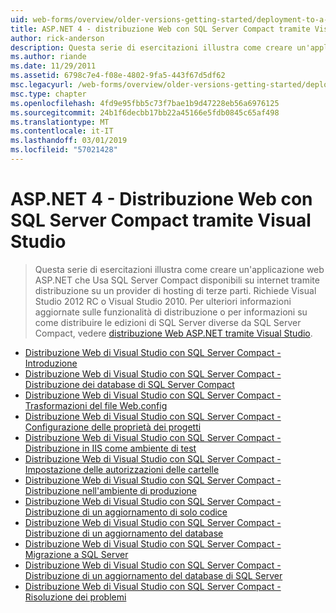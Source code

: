 ```yaml
---
uid: web-forms/overview/older-versions-getting-started/deployment-to-a-hosting-provider/index
title: ASP.NET 4 - distribuzione Web con SQL Server Compact tramite Visual Studio | Microsoft Docs
author: rick-anderson
description: Questa serie di esercitazioni illustra come creare un'applicazione web ASP.NET che Usa SQL Server Compact disponibili su internet tramite distribuzione su un h di terze parti...
ms.author: riande
ms.date: 11/29/2011
ms.assetid: 6798c7e4-f08e-4802-9fa5-443f67d5df62
msc.legacyurl: /web-forms/overview/older-versions-getting-started/deployment-to-a-hosting-provider
msc.type: chapter
ms.openlocfilehash: 4fd9e95fbb5c73f7bae1b9d47228eb56a6976125
ms.sourcegitcommit: 24b1f6decbb17bb22a45166e5fdb0845c65af498
ms.translationtype: MT
ms.contentlocale: it-IT
ms.lasthandoff: 03/01/2019
ms.locfileid: "57021428"
---
```

<a name="aspnet-4---web-deployment-with-sql-server-compact-using-visual-studio"></a>ASP.NET 4 - Distribuzione Web con SQL Server Compact tramite Visual Studio
====================
> Questa serie di esercitazioni illustra come creare un'applicazione web ASP.NET che Usa SQL Server Compact disponibili su internet tramite distribuzione su un provider di hosting di terze parti. Richiede Visual Studio 2012 RC o Visual Studio 2010. Per ulteriori informazioni aggiornate sulle funzionalità di distribuzione o per informazioni su come distribuire le edizioni di SQL Server diverse da SQL Server Compact, vedere [distribuzione Web ASP.NET tramite Visual Studio](../../deployment/visual-studio-web-deployment/introduction.md).


- [Distribuzione Web di Visual Studio con SQL Server Compact - Introduzione](deployment-to-a-hosting-provider-introduction-1-of-12.md)
- [Distribuzione Web di Visual Studio con SQL Server Compact - Distribuzione dei database di SQL Server Compact](deployment-to-a-hosting-provider-deploying-sql-server-compact-databases-2-of-12.md)
- [Distribuzione Web di Visual Studio con SQL Server Compact - Trasformazioni del file Web.config](deployment-to-a-hosting-provider-web-config-file-transformations-3-of-12.md)
- [Distribuzione Web di Visual Studio con SQL Server Compact - Configurazione delle proprietà dei progetti](deployment-to-a-hosting-provider-configuring-project-properties-4-of-12.md)
- [Distribuzione Web di Visual Studio con SQL Server Compact - Distribuzione in IIS come ambiente di test](deployment-to-a-hosting-provider-deploying-to-iis-as-a-test-environment-5-of-12.md)
- [Distribuzione Web di Visual Studio con SQL Server Compact - Impostazione delle autorizzazioni delle cartelle](deployment-to-a-hosting-provider-setting-folder-permissions-6-of-12.md)
- [Distribuzione Web di Visual Studio con SQL Server Compact - Distribuzione nell'ambiente di produzione](deployment-to-a-hosting-provider-deploying-to-the-production-environment-7-of-12.md)
- [Distribuzione Web di Visual Studio con SQL Server Compact - Distribuzione di un aggiornamento di solo codice](deployment-to-a-hosting-provider-deploying-a-code-only-update-8-of-12.md)
- [Distribuzione Web di Visual Studio con SQL Server Compact - Distribuzione di un aggiornamento del database](deployment-to-a-hosting-provider-deploying-a-database-update-9-of-12.md)
- [Distribuzione Web di Visual Studio con SQL Server Compact - Migrazione a SQL Server](deployment-to-a-hosting-provider-migrating-to-sql-server-10-of-12.md)
- [Distribuzione Web di Visual Studio con SQL Server Compact - Distribuzione di un aggiornamento del database di SQL Server](deployment-to-a-hosting-provider-deploying-a-sql-server-database-update-11-of-12.md)
- [Distribuzione Web di Visual Studio con SQL Server Compact - Risoluzione dei problemi](deployment-to-a-hosting-provider-creating-and-installing-deployment-packages-12-of-12.md)
